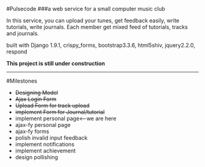 #Pulsecode
###a web service for a small computer music club

In this service, you can upload your tunes, get feedback easily, write tutorials, write journals.
Each member get mixed feed of tutorials, tracks and journals.

built with Django 1.9.1, crispy_forms, bootstrap3.3.6, html5shiv, jquery2.2.0, respond

**This project is still under construction**

---

#Milestones
* ~~Designing Model~~
* ~~Ajax Login Form~~
* ~~Upload Form for track upload~~
* ~~implement Form for Journal/tutorial~~
* implement personal page<--we are here
* ajax-fy personal page
* ajax-fy forms
* polish invalid input feedback
* implement notifications
* implement achievement
* design pollishing
